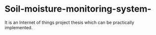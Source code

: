 # Soil-moisture-monitoring-system-
It is an Internet of things project thesis which can be practically implemented.
